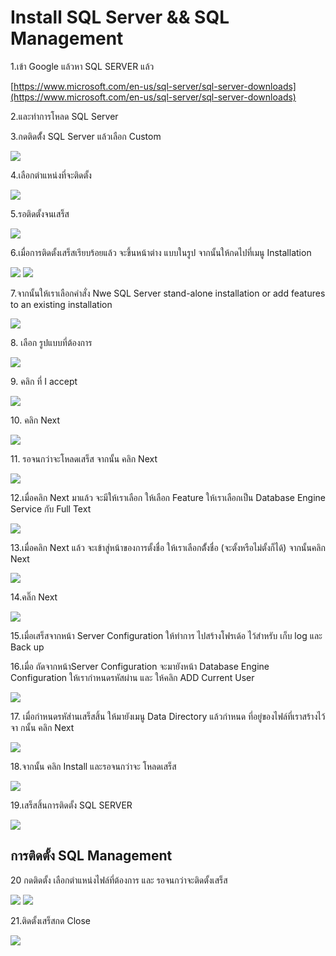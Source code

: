# Install SQL Server && SQL Management

1.เข้า Google แล้วหา SQL SERVER แล้ว

[https://www.microsoft.com/en-us/sql-server/sql-server-downloads](https://www.microsoft.com/en-us/sql-server/sql-server-downloads)

2.และทำการโหลด SQL Server

3.กดติดต้ั้ง SQL Server แล้วเลือก Custom

![](<../.gitbook/assets/image (76).png>)

4.เลือกตำแหน่งที่จะติดตั้ง

![](<../.gitbook/assets/image (67).png>)

5.รอติดตั้งจนเสร็ส

![](<../.gitbook/assets/image (2).png>)

6.เมื่อการติดตั้งเสร็สเรียบร้อยแล้ว จะขึ้นหน้าต่าง แบบในรูป จากนั้นให้กดไปที่เมนู Installation

![](<../.gitbook/assets/image (15).png>) ![](<../.gitbook/assets/image (92).png>)

7.จากนั้นให้เราเลือกคำสั่ง Nwe SQL Server stand-alone installation or add features to an existing installation

![](<../.gitbook/assets/image (77).png>)

8\. เลือก รูปแบบที่ต้องการ&#x20;

![](<../.gitbook/assets/image (88).png>)

9\. คลิก ที่ I accept&#x20;

![](<../.gitbook/assets/image (37).png>)

10\. คลิก Next&#x20;

![](<../.gitbook/assets/image (40).png>)

11\. รอจนกว่าจะโหลดเสร็ส จากนั้น คลิก Next&#x20;

![](<../.gitbook/assets/image (34).png>)

12.เมื่อคลิก Next มาแล้ว จะมีให้เราเลือก ให้เลือก Feature ให้เราเลือกเป็น Database Engine Service กับ  Full Text&#x20;

![](<../.gitbook/assets/image (6).png>)

13.เมื่อคลิก Next แล้ว จะเข้าสู่หน้าของการตั้งชื่อ ให้เราเลือกต้ั้งชื่อ  (จะตั้งหรือไม่ตั้งก็ได้) จากนั้นคลิก Next&#x20;

![](<../.gitbook/assets/image (41).png>)

14.คลิ๊ก Next&#x20;

![](<../.gitbook/assets/image (52).png>)

15.เมื่อเสร็สจากหน้า Server Configuration  ให้ทำการ ไปสร้างโฟรเด้อ ไว้สำหรับ เก็บ log และ Back up&#x20;

16.เมื่อ ถัดจากหน้าServer Configuration จะมายังหน้า Database Engine Configuration ให้เรากำหนดรหัสผ่าน  และ ให้คลิก ADD Current User&#x20;

![](<../.gitbook/assets/image (74).png>)

17\. เมื่อกำหนดรหัส๋านเสร็สสิ้น ให้มายังเมนู Data Directory แล้วกำหนด ที่อยู่ของไฟล์ที่เราสร้างไว้ จา กนั้น คลิก Next&#x20;

![](<../.gitbook/assets/image (26).png>)

18.จากนั้น คลิก Install และรอจนกว่าจะ โหลดเสร็ส&#x20;

![](<../.gitbook/assets/image (46).png>)

19.เสร็สสิ้นการติดตั้ง  SQL SERVER

![](<../.gitbook/assets/image (1).png>)

## การติดตั้ง SQL Management

20 กดติดตั้ง เลือกตำแหน่งไฟล์ที่ต้องการ และ รอจนกว่าจะติดตั้งเสร็ส

![](<../.gitbook/assets/image (49).png>) ![](<../.gitbook/assets/image (35).png>)

21.ติดตั้งเสร็สกด Close

![](<../.gitbook/assets/image (32).png>)
